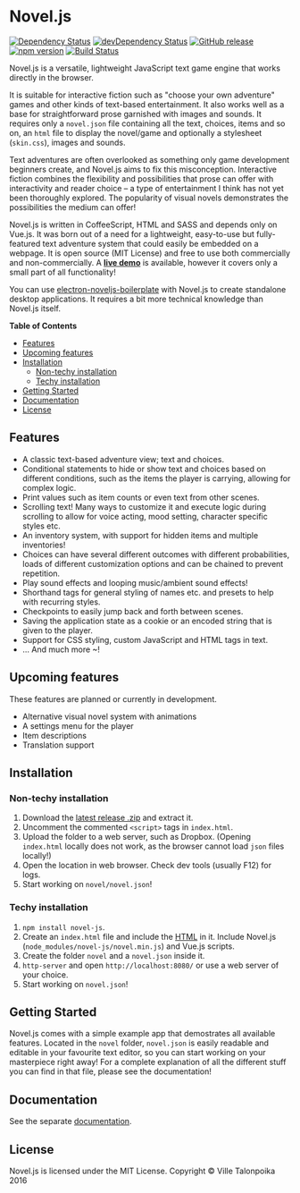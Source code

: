 # Novel.js

[![Dependency Status](https://david-dm.org/Nanofus/novel.js.svg)](https://david-dm.org/Nanofus/novel.js) [![devDependency Status](https://david-dm.org/Nanofus/novel.js/dev-status.svg)](https://david-dm.org/Nanofus/novel.js#info=devDependencies)
[![GitHub release](https://img.shields.io/github/release/Nanofus/novel.js.svg)]() [![npm version](https://badge.fury.io/js/novel-js.svg)](https://badge.fury.io/js/novel-js)
[![Build Status](https://travis-ci.org/Nanofus/novel.js.svg?branch=master)](https://travis-ci.org/Nanofus/novel.js)

Novel.js is a versatile, lightweight JavaScript text game engine that works directly in the browser.

It is suitable for interactive fiction such as "choose your own adventure" games and other kinds of text-based entertainment. It also works well as a base for straightforward prose garnished with images and sounds. It requires only a `novel.json` file containing all the text, choices, items and so on, an `html` file to display the novel/game and optionally a stylesheet (`skin.css`), images and sounds.

Text adventures are often overlooked as something only game development beginners create, and Novel.js aims to fix this misconception. Interactive fiction combines the flexibility and possibilities that prose can offer with interactivity and reader choice – a type of entertainment I think has not yet been thoroughly explored. The popularity of visual novels demonstrates the possibilities the medium can offer!

Novel.js is written in CoffeeScript, HTML and SASS and depends only on Vue.js. It was born out of a need for a lightweight, easy-to-use but fully-featured text adventure system that could easily be embedded on a webpage. It is open source (MIT License) and free to use both commercially and non-commercially. A **[live demo](http://nanofus.github.io/novel.js/)** is available, however it covers only a small part of all functionality!

You can use [electron-noveljs-boilerplate](https://github.com/Nanofus/electron-noveljs-boilerplate) with Novel.js to create standalone desktop applications. It requires a bit more technical knowledge than Novel.js itself.

**Table of Contents**

- [Features](#features)
- [Upcoming features](#upcoming-features)
- [Installation](#installation)
	- [Non-techy installation](#non-techy-installation)
	- [Techy installation](#techy-installation)
- [Getting Started](#getting-started)
- [Documentation](#documentation)
- [License](#license)

## Features

- A classic text-based adventure view; text and choices.
- Conditional statements to hide or show text and choices based on different conditions, such as the items the player is carrying, allowing for complex logic.
- Print values such as item counts or even text from other scenes.
- Scrolling text! Many ways to customize it and execute logic during scrolling to allow for voice acting, mood setting, character specific styles etc.
- An inventory system, with support for hidden items and multiple inventories!
- Choices can have several different outcomes with different probabilities, loads of different customization options and can be chained to prevent repetition.
- Play sound effects and looping music/ambient sound effects!
- Shorthand tags for general styling of names etc. and presets to help with recurring styles.
- Checkpoints to easily jump back and forth between scenes.
- Saving the application state as a cookie or an encoded string that is given to the player.
- Support for CSS styling, custom JavaScript and HTML tags in text.
- ... And much more ~!

## Upcoming features

These features are planned or currently in development.
- Alternative visual novel system with animations
- A settings menu for the player
- Item descriptions
- Translation support

## Installation

### Non-techy installation

1. Download the [latest release .zip](https://github.com/Nanofus/novel.js/releases/latest) and extract it.
2. Uncomment the commented `<script>` tags in `index.html`.
3. Upload the folder to a web server, such as Dropbox. (Opening `index.html` locally does not work, as the browser cannot load `json` files locally!)
4. Open the location in web browser. Check dev tools (usually F12) for logs.
5. Start working on `novel/novel.json`!

### Techy installation

1. `npm install novel-js`.
2. Create an `index.html` file and include the [HTML](https://github.com/Nanofus/novel.js/blob/master/DOCUMENTATION.md#html-structure) in it. Include Novel.js (`node_modules/novel-js/novel.min.js`) and Vue.js scripts.
3. Create the folder `novel` and a `novel.json` inside it.
4. `http-server` and open `http://localhost:8080/` or use a web server of your choice.
5. Start working on `novel.json`!

## Getting Started

Novel.js comes with a simple example app that demostrates all available features. Located in the `novel` folder, `novel.json` is easily readable and editable in your favourite text editor, so you can start working on your masterpiece right away! For a complete explanation of all the different stuff you can find in that file, please see the documentation!

## Documentation

See the separate [documentation](DOCUMENTATION.md).

## License

Novel.js is licensed under the MIT License.
Copyright © Ville Talonpoika 2016
